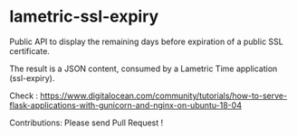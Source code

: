 # lametric-ssl-expiry

Public API to display the remaining days before expiration of a public SSL certificate.

The result is a JSON content, consumed by a Lametric Time application (ssl-expiry).

Check : https://www.digitalocean.com/community/tutorials/how-to-serve-flask-applications-with-gunicorn-and-nginx-on-ubuntu-18-04

Contributions:
Please send Pull Request !
